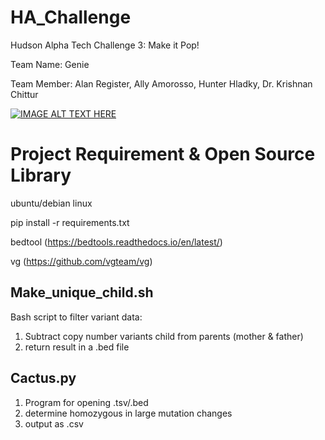# HA_Challenge
Hudson Alpha Tech Challenge 3: Make it Pop!

Team Name: Genie

Team Member: Alan Register, Ally Amorosso, Hunter Hladky, Dr. Krishnan Chittur

[![IMAGE ALT TEXT HERE](https://img.youtube.com/vi/YOUTUBE_VIDEO_ID_HERE/0.jpg)](https://www.youtube.com/watch?v=ZMv6jizWoU4&feature=youtu.be)

# Project Requirement & Open Source Library  
ubuntu/debian linux

pip install -r requirements.txt 

bedtool (https://bedtools.readthedocs.io/en/latest/)

vg (https://github.com/vgteam/vg)


## Make_unique_child.sh 
Bash script to filter variant data:
1) Subtract copy number variants child from parents (mother & father)
2) return result in a .bed file


## Cactus.py
1) Program for opening .tsv/.bed
2) determine homozygous in large mutation changes
3) output as .csv 




